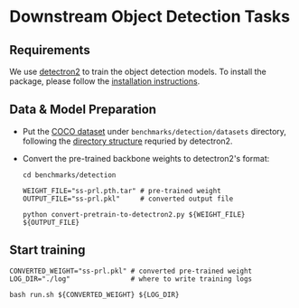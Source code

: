 # Downstream Object Detection Tasks

## Requirements

We use [detectron2](https://github.com/facebookresearch/detectron2) to train the object detection models. To install the package, please follow the [installation instructions](https://github.com/facebookresearch/detectron2/blob/master/INSTALL.md).


## Data & Model Preparation

-  Put the [COCO dataset](https://cocodataset.org/#home) under `benchmarks/detection/datasets` directory,
   following the [directory structure](https://github.com/facebookresearch/detectron2/tree/master/datasets)
	 requried by detectron2.

-  Convert the pre-trained backbone weights to detectron2's format:
   ```
   cd benchmarks/detection

   WEIGHT_FILE="ss-prl.pth.tar" # pre-trained weight
   OUTPUT_FILE="ss-prl.pkl"     # converted output file

   python convert-pretrain-to-detectron2.py ${WEIGHT_FILE} ${OUTPUT_FILE}
   ```  

## Start training

   ```
   CONVERTED_WEIGHT="ss-prl.pkl" # converted pre-trained weight
   LOG_DIR="./log"               # where to write training logs

   bash run.sh ${CONVERTED_WEIGHT} ${LOG_DIR}
   ```